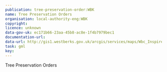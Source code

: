 ```yaml
---
publication: tree-preservation-order:WBK
name: Tree Preservation Orders
organisation: local-authority-eng:WBK
copyright: 
licence: unknown
data-gov-uk: ec171b66-23aa-45b8-ac8e-1f4b7979bec1
documentation-url: 
data-url: http://gis1.westberks.gov.uk/arcgis/services/maps/Wbc_Inspire_Tree_Preservation_Orders/MapServer/WFSServer?&typename=maps_Wbc_Inspire_Tree_Preservation_Orders:Tree_preservation_orders&outputFormat=GML2
task: gml
key: 
---
```


Tree Preservation Orders
